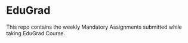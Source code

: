 # EduGrad
This repo contains the weekly Mandatory Assignments submitted while taking EduGrad Course.
